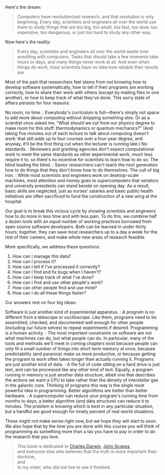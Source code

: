 Here's the dream:

> Computers have revolutionized research, and that revolution is only
> beginning. Every day, scientists and engineers all over the world use
> them to study things that are too big, too small, too fast, too slow,
> too expensive, too dangerous, or just too hard to study any other way.

Now here's the reality:

> Every day, scientists and engineers all over the world waste time
> wrestling with computers. Tasks that should take a few moments take
> hours or days, and many things never work at all. And even when things
> *do* work, most scientists have no idea how reliable their results
> are.

Most of the pain that researchers feel stems from not knowing how to
develop software systematically, how to tell if their programs are
working correctly, how to share their work with others (except by
mailing files to one another), or how to keep track of what they've
done. This sorry state of affairs persists for four reasons:

 No room, no time. 
:   Everybody's curriculum is full—there's simply not space to add more
    about computing without dropping something else. Or as a scientist
    once asked me, "What should we cut from our physics degree to make
    room for this stuff: thermodynamics or quantum mechanics?" (And
    taking five minutes out of each lecture to talk about computing
    doesn't work: that still adds up to four courses over a four-year
    degree, and anyway, it'll be the first thing cut when the lecturer
    is running late.)
 No standards. 
:   Reviewers and granting agencies don't expect computational work to
    meet the same standards as other experimental work, much less
    require it to, so there's no incentive for scientists to learn how
    to do so.
 The blind leading the blind. 
:   Senior researchers can't teach the next generation how to do things
    that they don't know how to do themselves.
 The cult of big iron. 
:   While most scientists and engineers work on desktop-scale machines,
    most attention and money goes to supercomputers that senators and
    university presidents can stand beside on opening day. As a result,
    basic skills are neglected, just as nurses' salaries and basic
    public health initiatives are often sacrificed to fund the
    construction of a new wing at the hospital.

Our goal is to break this vicious cycle by showing scientists and
engineers how to do more in less time and with less pain. To do this, we
combine half a dozen tools with an equal number of working practices
borrowed from open source software developers. Both can be learned in
under thirty hours; together, they can save most researchers up to a day
a week for the rest of their careers, and make whole new areas of
research feasible.

More specifically, we address these questions:

1.  How can I manage this data?
2.  How can I process it?
3.  How can I tell if I've processed it correctly?
4.  How can I find and fix bugs when I haven't?
5.  How can I keep track of what I've done?
6.  How can I find and use other people's work?
7.  How can other people find and use mine?
8.  How can I do all these things faster?

Our answers rest on four big ideas:

 Software is just another kind of experimental apparatus. 
:   A program is no different from a telescope or oscilloscope. Like
    them, programs need to be assembled, checked, and documented well
    enough for other people (including our future selves) to repeat
    experiments if desired.
 Programming is a human activity. 
:   The most important constraints on software are not what machines can
    do, but what *people* can do. In particular, many of the tools and
    methods we'll meet in coming chapters exist because people can only
    fit a small number of things into short term memory at once, because
    predictability (and paranoia) make us more productive, or because
    getting the program to work often takes longer than actually running
    it.
 Programs are just another kind of data. 
:   A file full of code sitting on a hard drive is just text, and can be
    processed like any other kind of text. Equally, a program running in
    memory is just another data structure, albeit one that describes the
    actions we want a CPU to take rather than the density of
    interstellar gas in the galactic core. Thinking of programs this way
    is the single most powerful idea in programming.
 Better algorithms are better than better hardware. 
:   A supercomputer can reduce your program's running time from months
    to days; a better algorithm (and data structure) can reduce it to
    minutes. The problem is knowing which is best in any particular
    situation, but a handful are good enough for ninety percent of
    real-world situations.

These might not make sense right now, but we hope they will start to
soon. We also hope that by the time you are done with this course you
will think of programming as something more than a tax you have to pay
in order to do the research that you love.

> This book is dedicated to [Charles
> Darwin](http://en.wikipedia.org/wiki/Charles_Darwin), [John
> Scopes](http://en.wikipedia.org/wiki/John_Scopes), \
>  and everyone else who believes that the truth is more important than
> doctrine, \
>  and \
>  to my sister, who did not live to see it finished.

